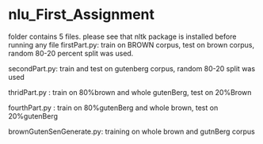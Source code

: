 # nlu_First_Assignment
folder contains 5 files.
please see that nltk package is installed before running any file
firstPart.py: train on BROWN corpus, test on brown corpus, random 80-20 percent split was used.

secondPart.py: train and test on gutenberg corpus, random 80-20 split was used

thridPart.py : train on 80%brown and whole gutenBerg, test on 20%Brown

fourthPart.py : train on 80%gutenBerg and whole brown, test on 20%gutenBerg

brownGutenSenGenerate.py: training on whole brown and gutnBerg corpus
